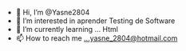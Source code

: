 - 👋 Hi, I’m @Yasne2804
- 👀 I’m interested in  aprender Testing de Software
- 🌱 I’m currently learning ...  Html
- 📫 How to reach me ...yasne_2804@hotmail.com

<!---
Yasne2804/Yasne2804 is a ✨ special ✨ repository because its `README.md` (this file) appears on your GitHub profile.
You can click the Preview link to take a look at your changes.
--->
